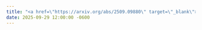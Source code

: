 ```yaml
---
title: "<a href=\"https://arxiv.org/abs/2509.09880\" target=\"_blank\">ZADS</a>, our new approach to adaptive diffusion sampling in fast MRI, is a 🏆 Best Paper Finalist at <a href=\"https://camsap25.ig.umons.ac.be/student-paper-contest.php\" target=\"_blank\">IEEE CAMSAP 2025</a>"
date: 2025-09-29 12:00:00 -0600
---
```

